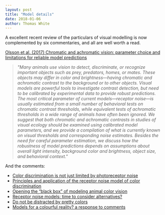 ```yaml
---
layout: post
title: "Model details"
date: 2018-01-06
author: Thomas White
---
```


A excellent recent review of the particulars of visual modelling is now complemented by six commentaries, and all are well worth a read.

[Olsson et al. (2017) Chromatic and achromatic vision: parameter choice and limitations for reliable model predictions](https://doi.org/10.1093/beheco/arx133)  
>_"Many animals use vision to detect, discriminate, or recognize important objects such as prey, predators, homes, or mates. These objects may differ in color and brightness—having chromatic and achromatic contrast to the background or to other objects. Visual models are powerful tools to investigate contrast detection, but need to be calibrated by experimental data to provide robust predictions. The most critical parameter of current models—receptor noise—is usually estimated from a small number of behavioral tests on chromatic contrast thresholds, while equivalent tests of achromatic thresholds in a wide range of animals have often been ignored. We suggest that both chromatic and achromatic contrasts in studies of visual ecology should be examined using calibrated model parameters, and we provide a compilation of what is currently known on visual thresholds and corresponding noise estimates. Besides the need for careful parameter estimation, we discuss how the robustness of model predictions depends on assumptions about overall light intensity, background color and brightness, object size, and behavioral context."_

And the comments:
- [Color discrimination is not just limited by photoreceptor noise](https://doi.org/10.1093/beheco/arx157)
- [Principles and application of the receptor noise model of color discrimination](https://doi.org/10.1093/beheco/arx153)
- [Opening the “black box” of modeling animal color vision](https://doi.org/10.1093/beheco/arx154)
- [Receptor noise models: time to consider alternatives?](https://doi.org/10.1093/beheco/arx155)
- [Do not be distracted by pretty colors](https://doi.org/10.1093/beheco/arx164)
- [Models for a colourful reality? a response to comments](https://doi.org/10.1093/beheco/arx186)